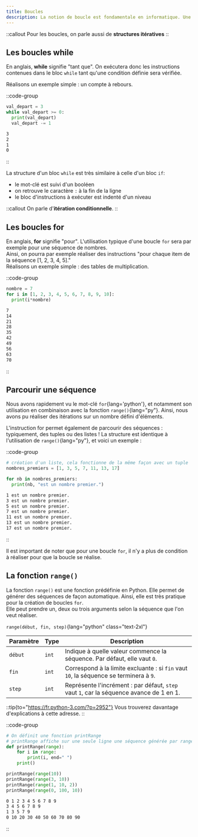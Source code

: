 ```yaml
---
title: Boucles
description: La notion de boucle est fondamentale en informatique. Une boucle permet d'exécuter plusieurs fois des instructions, soit tant qu'une condition est réalisée (utilisation de la boucle `while`), soit en déterminant le nombre d'__itérations__ qui devront être réalisées (utilisation de la boucle `for`).
---
```


::callout
Pour les boucles, on parle aussi de __structures itératives__
::

## Les boucles while
En anglais, __while__ signifie "tant que". On exécutera donc les instructions contenues dans le bloc `while` tant qu'une condition définie sera vérifiée.

Réalisons un exemple simple : un compte à rebours.

::code-group
```py [Compte à rebours.py]
val_depart = 3
while val_depart >= 0:
  print(val_depart)
  val_depart -= 1
```

```bash [résultat.terminal]
3
2
1
0
```
::

La structure d'un bloc `while` est très similaire à celle d'un bloc `if`:

- le mot-clé est suivi d'un booléen
- on retrouve le caractère `:` à la fin de la ligne
- le bloc d'instructions à exécuter est indenté d'un niveau

::callout
On parle d'__itération conditionnelle__.
::

## Les boucles for
En anglais, __for__ signifie "pour". L'utilisation typique d'une boucle `for` sera par exemple pour une séquence de nombres.  
Ainsi, on pourra par exemple réaliser des instructions "pour chaque item de la séquence [1, 2, 3, 4, 5]."  
Réalisons un exemple simple : des tables de multiplication.

::code-group
```python [Table de multiplication de 7.py]
nombre = 7
for i in [1, 2, 3, 4, 5, 6, 7, 8, 9, 10]:
  print(i*nombre)
```

```bash [résultat.terminal]
7
14
21
28
35
42
49
56
63
70
```
::

## Parcourir une séquence
Nous avons rapidement vu le mot-clé `for`{lang='python'}, et notamment son utilisation en combinaison avec la fonction `range()`{lang="py"}. Ainsi, nous avons pu réaliser des itérations sur un nombre défini d'éléments.

L'instruction for permet également de parcourir des séquences : typiquement, des tuples ou des listes ! La structure est identique à l'utilisation de `range()`{lang="py"}, et voici un exemple :

::code-group
```python [Parcourir une séquence]
# création d'un liste, cela fonctionne de la même façon avec un tuple
nombres_premiers = [1, 3, 5, 7, 11, 13, 17]

for nb in nombres_premiers:
  print(nb, "est un nombre premier.")
```

```bash [résultat]
1 est un nombre premier.
3 est un nombre premier.
5 est un nombre premier.
7 est un nombre premier.
11 est un nombre premier.
13 est un nombre premier.
17 est un nombre premier.
```
::


Il est important de noter que pour une boucle `for`, il n'y a plus de condition à réaliser pour que la boucle se réalise.

## La fonction `range()`
La fonction `range()` est une fonction prédéfinie en Python. Elle permet de générer des séquences de façon automatique. Ainsi, elle est très pratique pour la création de boucles `for`.  
Elle peut prendre un, deux ou trois arguments selon la séquence que l'on veut réaliser.

`range(début, fin, step)`{lang="python" class="text-2xl"}


| Paramètre | Type  | Description                                                                                           |
|-----------|-------|-------------------------------------------------------------------------------------------------------|
| `début`   | `int` | Indique à quelle valeur commence la séquence. Par défaut, elle vaut `0`.                              |
| `fin`     | `int` | Correspond à la limite excluante : si `fin` vaut `10`, la séquence se terminera à `9`.                |
| `step`    | `int` | Représente l'incrément : par défaut, `step` vaut `1`, car la séquence avance de 1 en 1.               |

::tip{to="https://fr.python-3.com/?p=2952"}
Vous trouverez davantage d'explications à cette adresse.
::

::code-group
  ```py [Exemples d'utilisation de range().py]
  # On définit une fonction printRange
  # printRange affiche sur une seule ligne une séquence générée par range()
  def printRange(range):
      for i in range:
          print(i, end=" ")
      print()

  printRange(range(10))
  printRange(range(3, 10))
  printRange(range(1, 10, 2))
  printRange(range(0, 100, 10))
  ```

```bash [résultat.terminal]
0 1 2 3 4 5 6 7 8 9 
3 4 5 6 7 8 9 
1 3 5 7 9 
0 10 20 30 40 50 60 70 80 90 
```
::